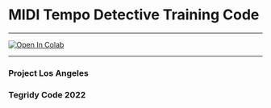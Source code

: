 # MIDI Tempo Detective Training Code

***

[![Open In Colab][colab-badge]][colab-notebook3]

[colab-notebook3]: <https://colab.research.google.com/github/asigalov61/MIDI-Tempo-Detective/blob/main/Training-Code/MIDI_Tempo_Detective_Maker.ipynb>
[colab-badge]: <https://colab.research.google.com/assets/colab-badge.svg>

***

### Project Los Angeles
### Tegridy Code 2022
